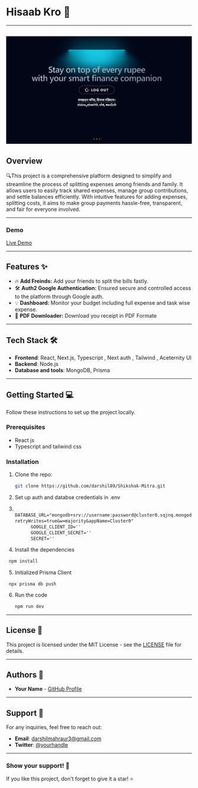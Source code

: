 # **Hisaab Kro** 🚀

---
![App Screenshot](/public/icons/landing.png)
---

## **Overview**

🔍This project is a comprehensive platform designed to simplify and streamline the process of splitting expenses among friends and family. It allows users to easily track shared expenses, manage group contributions, and settle balances efficiently. With intuitive features for adding expenses, splitting costs, it aims to make group payments hassle-free, transparent, and fair for everyone involved.

---

### **Demo**

[Live Demo](https://hisaabkro.vercel.app/)

---

## **Features** ✨

- 🔥 **Add Freinds:** Add your friends to split the bills fastly.
- 🛠️ **Auth2 Google Authentication:** Ensured secure and controlled access to the platform through Google auth.
- 💡 **Dashboard:** Monitor your budget including full expense and task wise expense.
- 🚀 **PDF Downloader:** Download you receipt in PDF Formate
---

## **Tech Stack** 🛠️

- **Frontend**: React, Next.js, Typescript , Next auth , Tailwind , Aceternity UI
- **Backend**: Node.js
- **Database and tools**: MongoDB, Prisma

---

## **Getting Started** 💻

Follow these instructions to set up the project locally.

### **Prerequisites**

- React js
- Typescript and tailwind css

### **Installation**

1. Clone the repo:
   ```bash
   git clone https://github.com/darshil89/Shikshak-Mitra.git
   ```
2. Set up auth and databse credentials in .env
3. ```
         DATABASE_URL="mongodb+srv://username:password@cluster0.sqjnq.mongodb.net/hisaab?retryWrites=true&w=majority&appName=Cluster0"
         GOOGLE_CLIENT_ID=''
         GOOGLE_CLIENT_SECRET=''
         SECRET=''
   ```
4. Install the dependencies
  ```bash
   npm install
   ```
5. Initialized Prisma Client
  ```
   npx prisma db push
  ```
    
6. Run the code
    ```bash
   npm run dev
   ```

---

## **License** 📝

This project is licensed under the MIT License - see the [LICENSE](LICENSE) file for details.

---

## **Authors** 👥

- **Your Name** - [GitHub Profile](https://github.com/darshil89)

---

## **Support** 💬

For any inquiries, feel free to reach out:

- **Email**: darshilmahraur3@gmail.com
- **Twitter**: [@yourhandle](https://x.com/DMahraur?t=vJsxXpuPpqOON9kH4Tr8jw&s=09)

---

### **Show your support!** 🌟

If you like this project, don't forget to give it a star! ⭐

